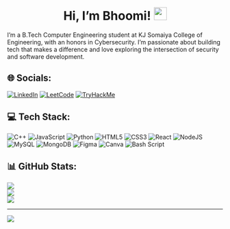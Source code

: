 <h1 align="center">
  Hi, I’m Bhoomi! <img src="https://raw.githubusercontent.com/MartinHeinz/MartinHeinz/master/wave.gif" width="30px">
</h1>


I’m a B.Tech Computer Engineering student at KJ Somaiya College of Engineering, with an honors in Cybersecurity.
I’m passionate about building tech that makes a difference and love exploring the intersection of security and software development.


## 🌐 Socials:
[![LinkedIn](https://img.shields.io/badge/LinkedIn-%230077B5.svg?logo=linkedin&logoColor=white)](https://linkedin.com/in/bhoomi-sanghvi)
[![LeetCode](https://img.shields.io/badge/LeetCode-FFA116?logo=leetcode&logoColor=black)](https://leetcode.com/bhoomisanghvi)
[![TryHackMe](https://img.shields.io/badge/TryHackMe-212C42?logo=tryhackme&logoColor=red)](https://tryhackme.com/p/sanghvibhoomi9)

## 💻 Tech Stack:
![C++](https://img.shields.io/badge/c++-%2300599C.svg?style=for-the-badge&logo=c%2B%2B&logoColor=white) ![JavaScript](https://img.shields.io/badge/javascript-%23323330.svg?style=for-the-badge&logo=javascript&logoColor=%23F7DF1E) ![Python](https://img.shields.io/badge/python-3670A0?style=for-the-badge&logo=python&logoColor=ffdd54) ![HTML5](https://img.shields.io/badge/html5-%23E34F26.svg?style=for-the-badge&logo=html5&logoColor=white) ![CSS3](https://img.shields.io/badge/css3-%231572B6.svg?style=for-the-badge&logo=css3&logoColor=white) ![React](https://img.shields.io/badge/react-%2320232a.svg?style=for-the-badge&logo=react&logoColor=%2361DAFB) ![NodeJS](https://img.shields.io/badge/node.js-6DA55F?style=for-the-badge&logo=node.js&logoColor=white) ![MySQL](https://img.shields.io/badge/mysql-4479A1.svg?style=for-the-badge&logo=mysql&logoColor=white) ![MongoDB](https://img.shields.io/badge/MongoDB-%234ea94b.svg?style=for-the-badge&logo=mongodb&logoColor=white) ![Figma](https://img.shields.io/badge/figma-%23F24E1E.svg?style=for-the-badge&logo=figma&logoColor=white) ![Canva](https://img.shields.io/badge/Canva-%2300C4CC.svg?style=for-the-badge&logo=Canva&logoColor=white) ![Bash Script](https://img.shields.io/badge/bash_script-%23121011.svg?style=for-the-badge&logo=gnu-bash&logoColor=white)

## 📊 GitHub Stats:
![](https://github-readme-stats.vercel.app/api?username=bhoomins&theme=catppuccin_mocha&hide_border=false&include_all_commits=false&count_private=false)<br/>
![](https://nirzak-streak-stats.vercel.app/?user=bhoomins&theme=catppuccin_mocha&hide_border=false)<br/>
![](https://github-readme-stats.vercel.app/api/top-langs/?username=bhoomins&theme=catppuccin_mocha&hide_border=false&include_all_commits=false&count_private=false&layout=compact)

---
[![](https://visitcount.itsvg.in/api?id=bhoomins&icon=0&color=0)](https://visitcount.itsvg.in)

<!-- Proudly created with GPRM ( https://gprm.itsvg.in ) -->


